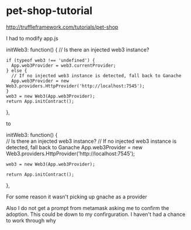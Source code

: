 # pet-shop-tutorial

http://truffleframework.com/tutorials/pet-shop

I had to modify app.js

initWeb3: function() {
      // Is there an injected web3 instance?

    if (typeof web3 !== 'undefined') {
      App.web3Provider = web3.currentProvider;
    } else {
      // If no injected web3 instance is detected, fall back to Ganache
      App.web3Provider = new Web3.providers.HttpProvider('http://localhost:7545');
    }
    web3 = new Web3(App.web3Provider);
    return App.initContract();
  },

to

initWeb3: function() {  
    // Is there an injected web3 instance?
      // If no injected web3 instance is detected, fall back to Ganache
    App.web3Provider = new Web3.providers.HttpProvider('http://localhost:7545');
   
    web3 = new Web3(App.web3Provider);

    return App.initContract();
  },
  
For some reason it wasn't picking up gnache as a provider
  
Also I do not get a prompt from metamask asking me to confirm the adoption. This could be down to my confirguration. I haven't had a chance to work through why
